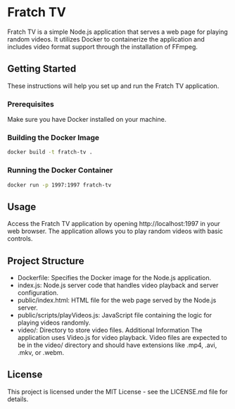 # Fratch TV

Fratch TV is a simple Node.js application that serves a web page for playing random videos. It utilizes Docker to containerize the application and includes video format support through the installation of FFmpeg.

## Getting Started

These instructions will help you set up and run the Fratch TV application.

### Prerequisites

Make sure you have Docker installed on your machine.

### Building the Docker Image

```bash
docker build -t fratch-tv .
```

### Running the Docker Container

```bash
docker run -p 1997:1997 fratch-tv
```

## Usage
Access the Fratch TV application by opening http://localhost:1997 in your web browser. The application allows you to play random videos with basic controls.

## Project Structure
- Dockerfile: Specifies the Docker image for the Node.js application.
- index.js: Node.js server code that handles video playback and server configuration.
- public/index.html: HTML file for the web page served by the Node.js server.
- public/scripts/playVideos.js: JavaScript file containing the logic for playing videos randomly.
- video/: Directory to store video files.
Additional Information
The application uses Video.js for video playback.
Video files are expected to be in the video/ directory and should have extensions like .mp4, .avi, .mkv, or .webm.

## License
This project is licensed under the MIT License - see the LICENSE.md file for details.

